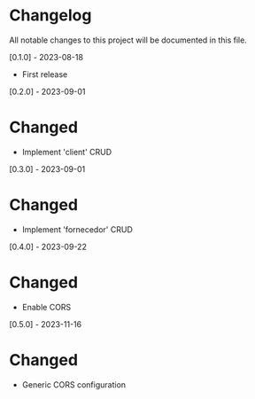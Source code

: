 Changelog
=========

All notable changes to this project will be documented in this file.

[0.1.0] - 2023-08-18

 - First release

[0.2.0] - 2023-09-01

# Changed
 - Implement 'client' CRUD

[0.3.0] - 2023-09-01

# Changed
 - Implement 'fornecedor' CRUD

[0.4.0] - 2023-09-22

# Changed
 - Enable CORS


[0.5.0] - 2023-11-16

# Changed
 - Generic CORS configuration